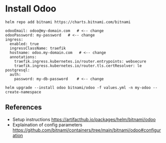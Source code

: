 # Install Odoo

```helm repo add bitnami https://charts.bitnami.com/bitnami```

```
odooEmail: odoo@my-domain.com   # <-- change
odooPassword: my-password   # <-- change
ingress:
  enabled: true
  ingressClassName: traefik
  hostname: odoo.my-domain.com   # <-- change
  annotations:
    traefik.ingress.kubernetes.io/router.entrypoints: websecure
    traefik.ingress.kubernetes.io/router.tls.certResolver: le
postgresql:
  auth:
    password: my-db-password    # <-- change
```

```helm upgrade --install odoo bitnami/odoo -f values.yml -n my-odoo --create-namespace```

## References
* Setup instructions https://artifacthub.io/packages/helm/bitnami/odoo
* Explaination of config parameters https://github.com/bitnami/containers/tree/main/bitnami/odoo#configuration
